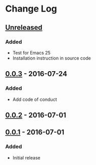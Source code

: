 # Change Log

## [Unreleased]

### Added

  - Test for Emacs 25
  - Installation instruction in source code

## [0.0.3] - 2016-07-24

### Added

  - Add code of conduct

## [0.0.2] - 2016-07-01

## [0.0.1] - 2016-07-01

### Added

  - Initial release

[Unreleased]: https://github.com/dochang/elpa-clone/compare/0.0.3...HEAD
[0.0.3]: https://github.com/dochang/elpa-clone/compare/0.0.2...0.0.3
[0.0.2]: https://github.com/dochang/elpa-clone/compare/0.0.1...0.0.2
[0.0.1]: https://github.com/dochang/elpa-clone/commits/0.0.1
